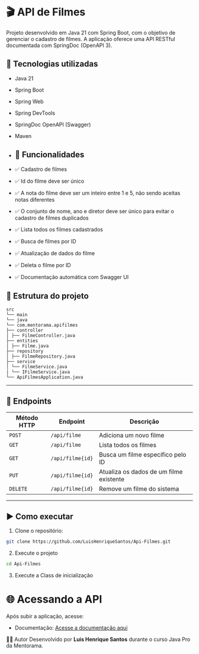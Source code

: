 # 🎬 API de Filmes

Projeto desenvolvido em Java 21 com Spring Boot, com o objetivo de gerenciar o cadastro de filmes. A aplicação oferece uma API RESTful documentada com SpringDoc (OpenAPI 3).


## 🔧 Tecnologias utilizadas

- Java 21
- Spring Boot
- Spring Web
- Spring DevTools
- SpringDoc OpenAPI (Swagger)
- Maven

- ## 📌 Funcionalidades

- ✅ Cadastro de filmes  
- ✅ Id do filme deve ser único
- ✅ A nota do filme deve ser um inteiro entre 1 e 5, não sendo aceitas notas diferentes
- ✅ O conjunto de nome, ano e diretor deve ser único para evitar o cadastro de filmes duplicados
- ✅ Lista todos os filmes cadastrados
- ✅ Busca de filmes por ID  
- ✅ Atualização de dados do filme  
- ✅ Deleta o filme por ID
- ✅ Documentação automática com Swagger UI

## 📄 Estrutura do projeto

```
src
└── main
└── java
└── com.mentorama.apifilmes
├── controller
│ ├── FilmeController.java
├── entities
│ ├── Filme.java
├── repository
│ ├── FilmeRepository.java
├── service
│ └── FilmeService.java
| └── IFilmeService.java
└── ApiFilmesApplication.java
```

---

## 🔗 Endpoints

| Método HTTP | Endpoint         | Descrição                                 |
|-------------|------------------|------------------------------------------ | 
| `POST`      | `/api/filme`         | Adiciona um novo filme                |
| `GET`       | `/api/filme`         | Lista todos os filmes                 |
| `GET`       | `/api/filme{id}`    | Busca um filme específico pelo ID      |
| `PUT`       | `/api/filme{id}`    | Atualiza os dados de um filme existente|
| `DELETE`    | `/api/filme{id}`    | Remove um filme do sistema             |

---

## ▶️ Como executar

1. Clone o repositório:
```bash
git clone https://github.com/LuisHenriqueSantos/Api-Filmes.git
```
2. Execute o projeto
```bash
cd Api-Filmes
```
3. Execute a Class de inicialização

# 🌐 Acessando a API
Após subir a aplicação, acesse:
- Documentação: [Acesse a documentação aqui](http://localhost:8080/v3/api-docs)


🧑‍💻 Autor
Desenvolvido por **Luis Henrique Santos** durante o curso Java Pro da Mentorama.






